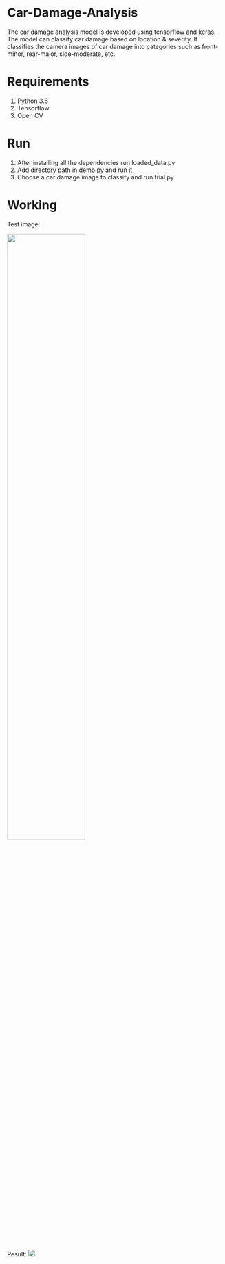 # Car-Damage-Analysis
The car damage analysis model is developed using tensorflow and keras. The model can classify car damage based on location & severity. It classifies the camera images of car damage into categories such as front-minor, rear-major, side-moderate, etc. 

# Requirements

1. Python 3.6
2. Tensorflow
3. Open CV

# Run

1. After installing all the dependencies run loaded_data.py
2. Add directory path in demo.py and run it.
3. Choose a car damage image to classify and run trial.py

# Working

Test image:

<img src="https://user-images.githubusercontent.com/30766392/75371578-0570e680-58ed-11ea-98c6-4d1c2431588c.jpg" width="60%"/>


Result:
<img src="https://user-images.githubusercontent.com/30766392/75371773-5e407f00-58ed-11ea-86f4-a957b91dd210.png"/> 
